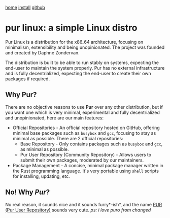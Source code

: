 [home](doc:home) [install](doc:install) [github](https://github.com/purlinux)
# pur linux: a simple Linux distro

Pur Linux is a distribution for the x86_64 architecture, focusing on minimalism, extensibility and being unopinionated. The project was founded and created by Daphne Zondervan. 

The distribution is built to be able to run stably on systems, expecting the end-user to maintain the system properly. Pur has no external infrastructure and is fully decentrialized, expecting the end-user to create their own packages if required.

## Why Pur?

There are no objective reasons to use **Pur** over any other distribution, but if you want one which is very minimal, experimental and fully decentrialized and unopinionated, here are our main features:

* Official Repositories - An official repository hosted on GitHub, offering minimal base packages such as `busybox` and `gcc`, focusing to stay as minimal as possible. There are 2 official repositories:
  * Base Repository - Only contains packages such as `busybox` and `gcc`, as minimal as possible.
  * Pur User Repository (Community Repository) - Allows users to submit their own packages, moderated by our maintainers.
* Package Management - A concise, minimal package manager written in the Rust programming language. It's very portable using `shell` scripts for installing, updating, etc.

## No! Why *Pur*?

No real reason, it sounds nice and it sounds furry*-ish*, and the name [PUR (Pur User Repository)](https://github.com/purlinux/pur-community) sounds very cute.
*ps: i love puro from changed*
